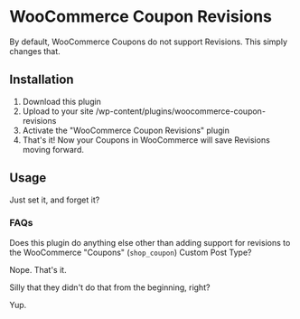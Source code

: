 # WooCommerce Coupon Revisions
By default, WooCommerce Coupons do not support Revisions. This simply changes that.

## Installation
1. Download this plugin
2. Upload to your site /wp-content/plugins/woocommerce-coupon-revisions
3. Activate the "WooCommerce Coupon Revisions" plugin
4. That's it! Now your Coupons in WooCommerce will save Revisions moving forward.

## Usage
Just set it, and forget it?

### FAQs
Does this plugin do anything else other than adding support for revisions to the WooCommerce "Coupons" (`shop_coupon`) Custom Post Type?

Nope. That's it.

Silly that they didn't do that from the beginning, right?

Yup.
